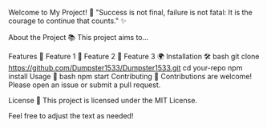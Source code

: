 
Welcome to My Project! 🚀
"Success is not final, failure is not fatal: It is the courage to continue that counts." ✨

About the Project 📚
This project aims to...

Features 🎉
Feature 1 🌟
Feature 2 🔧
Feature 3 🌍
Installation 🛠️
bash
git clone https://github.com/Dumpster1533/Dumpster1533.git
cd your-repo
npm install
Usage 🚀
bash
npm start
Contributing 🤝
Contributions are welcome! Please open an issue or submit a pull request.

License 📜
This project is licensed under the MIT License.

Feel free to adjust the text as needed!
